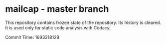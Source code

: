 # mailcap - master branch

This repository contains frozen state of the repository.
Its history is cleared. It is used only for static code
analysis with Codacy.

Commit Time: 1693218128